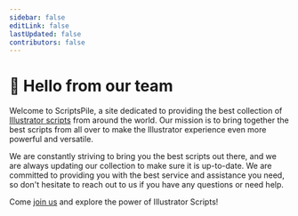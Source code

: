 ```yaml
---
sidebar: false
editLink: false
lastUpdated: false
contributors: false
---
```


# 💌 Hello from our team

Welcome to ScriptsPile, a site dedicated to providing the best collection of [Illustrator scripts](./Illustrator) from around the world. Our mission is to bring together the best scripts from all over to make the Illustrator experience even more powerful and versatile.

We are constantly striving to bring you the best scripts out there, and we are always updating our collection to make sure it is up-to-date. We are committed to providing you with the best service and assistance you need, so don't hesitate to reach out to us if you have any questions or need help.

Come [join us](./contribute) and explore the power of Illustrator Scripts!
